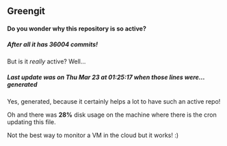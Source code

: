 ## Greengit

#### Do you wonder why this repository is so active?

##### After all it has 36004 commits!

But is it *really* active? Well...

##### Last update was on Thu Mar 23 at 01:25:17 when those lines were... generated

Yes, generated, because it certainly helps a lot to have such an active repo!

Oh and there was **28%** disk usage on the machine
where there is the cron updating this file.

Not the best way to monitor a VM in the cloud but it works! :)
